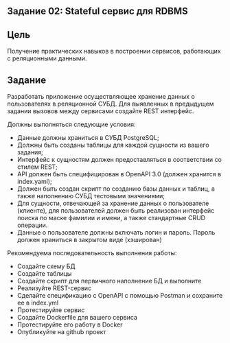 ## Задание 02: Stateful сервис для RDBMS

## Цель
Получение практических навыков в построении сервисов, работающих с
реляционными данными.

## Задание
Разработать приложение осуществляющее хранение данных о пользователях в
реляционной СУБД. Для выявленных в предыдущем задании вызовов между
сервисами создайте REST интерфейс.

Должны выполняться следующие условия:
- Данные должны храниться в СУБД PostgreSQL;
- Должны быть созданы таблицы для каждой сущности из вашего задания;
- Интерфейс к сущностям должен предоставляться в соответствии со стилем REST;
- API должен быть специфицирован в OpenAPI 3.0 (должен хранится в index.yaml);
- Должен быть создан скрипт по созданию базы данных и таблиц, а также
наполнению СУБД тестовыми значениями;
- Для сущности, отвечающей за хранение данных о пользователе (клиенте), для
пользователей должен быть реализован интерфейс поиска по маске фамилии и
имени, а также стандартные CRUD операции.
- Данные о пользователе должны включать логин и пароль. Пароль должен
храниться в закрытом виде (хэширован)

Рекомендуема последовательность выполнения работы:
- Создайте схему БД
- Создайте таблицы
- Создайте скрипт для первичного наполнение БД и выполните
- Реализуйте REST-сервис
- Сделайте спецификацию с OpenAPI с помощью Postman и сохраните ее в
index.yml
- Протестируйте сервис
- Создайте Dockerfile для вашего сервиса
- Протестируйте его работу в Docker
- Опубликуйте на github проект
